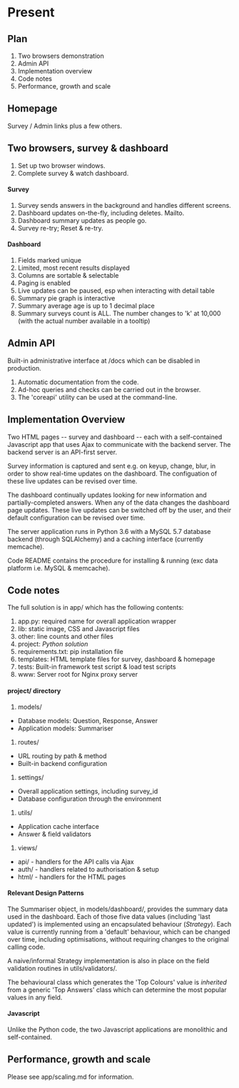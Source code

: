 Present
=======

Plan
----

1. Two browsers demonstration
1. Admin API
1. Implementation overview
1. Code notes
1. Performance, growth and scale 


Homepage
--------

Survey / Admin links plus a few others.

Two browsers, survey & dashboard
--------------------------------

1. Set up two browser windows.
1. Complete survey & watch dashboard.

#### Survey

1. Survey sends answers in the background and handles different screens.
1. Dashboard updates on-the-fly, including deletes. Mailto.
1. Dashboard summary updates as people go.
1. Survey re-try; Reset & re-try.

#### Dashboard

1. Fields marked unique 
1. Limited, most recent results displayed
1. Columns are sortable & selectable
1. Paging is enabled
1. Live updates can be paused, esp when interacting with detail table
1. Summary pie graph is interactive
1. Summary average age is up to 1 decimal place
1. Summary surveys count is ALL. The number changes to 'k' at 10,000 (with the actual number available in a tooltip)


Admin API
---------

Built-in administrative interface at /docs which can be disabled in
production.

1. Automatic documentation from the code.
1. Ad-hoc queries and checks can be carried out in the browser.
1. The 'coreapi' utility can be used at the command-line.


Implementation Overview
-----------------------

Two HTML pages -- survey and dashboard -- each with a self-contained
Javascript app that uses Ajax to communicate with the backend
server. The backend server is an API-first server.

Survey information is captured and sent e.g. on keyup, change, blur,
in order to show real-time updates on the dashboard. The configuation
of these live updates can be revised over time.

The dashboard continually updates looking for new information and
partially-completed answers. When any of the data changes the
dashboard page updates. These live updates can be switched off by the
user, and their default configuration can be revised over time.

The server application runs in Python 3.6 with a MySQL 5.7 database
backend (through SQLAlchemy) and a caching interface (currently
memcache).

Code README contains the procedure for installing & running (exc data
platform i.e. MySQL & memcache).

Code notes
----------

The full solution is in app/ which has the following contents:

1. app.py: required name for overall application wrapper
1. lib: static image, CSS and Javascript files
1. other: line counts and other files
1. project: *Python solution*
1. requirements.txt: pip installation file
1. templates: HTML template files for survey, dashboard & homepage
1. tests: Built-in framework test script & load test scripts
1. www: Server root for Nginx proxy server

#### project/ directory

1. models/
* Database models: Question, Response, Answer
* Application models: Summariser
1. routes/
* URL routing by path & method
* Built-in backend configuration
1. settings/
* Overall application settings, including survey_id
* Database configuration through the environment
1. utils/
* Application cache interface
* Answer & field validators
1. views/
* api/ - handlers for the API calls via Ajax
* auth/ - handlers related to authorisation & setup
* html/ - handlers for the HTML pages

#### Relevant Design Patterns

The Summariser object, in models/dashboard/, provides the summary data
used in the dashboard. Each of those five data values (including 'last
updated') is implemented using an encapsulated behaviour
(*Strategy*). Each value is currently running from a 'default'
behaviour, which can be changed over time, including optimisations,
without requiring changes to the original calling code.

A naive/informal Strategy implementation is also in place on the field
validation routines in utils/validators/.

The behavioural class which generates the 'Top Colours' value is
*inherited* from a generic 'Top Answers' class which can determine the
most popular values in any field.

#### Javascript

Unlike the Python code, the two Javascript applications are monolithic
and self-contained.


Performance, growth and scale
-----------------------------

Please see app/scaling.md for information.
